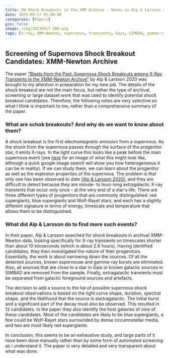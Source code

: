 ```yaml
---
title: SN Shock Breakouts in the XMM Archive - Notes on Alp & Larsson 2020
date: 2023-09-17 01:00:00
categories: [Papers]
pin: false
image: /img/20230917-SBO.png
tags: [x-ray, XMM-Newton, supernova, transients, Gaia, SIMBAD, gamma-ray burst]
---
```


## Screening of Supernova Shock Breakout Candidates: XMM-Newton Archive
The paper ["Blasts from the Past: Supernova Shock Breakouts among X-Ray Transients in the XMM-Newton Archive"](https://arxiv.org/abs/2004.09519) by Alp & Larsson 2020 was brought to my attention in preparation for my new job. The details of the shock breakout are not the main focus, but rather the type of archival, screening or large dataset work that was used to identify potential shock breakout candidates. Therefore, the following notes are very selective on what I think is important to me, rather than a comprehensive summary of the paper.


### What are schok breakouts? And why do we want to know about them?
A shock breakout is the first electromagnetic emission from a supernova. As the shock from the supernova passes through the surface of the progenitor star, it emits X-rays. In the light curve this looks like a peak before the main supernova event (see [here](https://marketbusinessnews.com/shockwave-massive-star-explosion-captured-kepler-space-telescope/129847/) for an image of what this might look like, although a quick google image search will show you how heterogeneous it can be in reality). If we can study them, we can learn about the progenitor as well as the explosion properties of the supernova. The problem is that only one has been observed to date [(Alp & Larsson 2020)](https://arxiv.org/abs/2004.09519), and they are difficult to detect because they are minute- to hour-long extragalactic X-ray transients that occur only once - at the very end of a star's life. There are three different types of progenitors that are commonly distinguished: red supergiants, blue supergiants and Wolf-Rayet stars, and each has a slightly different signature in terms of energy, timescale and temperature that allows them to be distinguished.

### What did Alp & Larsson do to find more such events?
In their paper, Alp & Larsson searched for shock breakouts in archival XMM-Newton data, looking specifically for X-ray transients on timescales shorter than about 10 kiloseconds (which is about 2.8 hours). Having identified candidates, they then investigated the nature of their progenitors. Essentially, the work is about narrowing down the sources. Of all the detected sources, known supernovae and gamma-ray bursts are eliminated. Also, all sources that are close to a star in Gaia or known galactic sources in SIMBAD are removed from the sample. Finally, extragalactic transients must be separated from galactic foreground sources and artefacts.

The decision to add a source to the list of possible supernova shock breakout observations is based on the light curve shape, duration, spectral shape, and the likelihood that the source is exctragalactic. The initial burst and a significant part of the decay must also be observed. This resulted in 12 candidates. In the paper they also identify the host galaxies of nine of these candidates. Most of the candidates are likely to be blue supergiants, a few could be Wolf-Rayet stars surrounded by dense circumnstellar media, and two are most likely red supergiants.

In conclusion, this seems to be an exhaustive study, and large parts of it have been done manually rather than by some form of automated screening as I understand it. The paper is very detailed and very transparent about what was done.